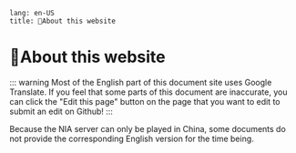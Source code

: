 ```
lang: en-US
title: 🎈About this website
```

# 🎈About this website

::: warning
Most of the English part of this document site uses Google Translate. If you feel that some parts of this document are inaccurate, you can click the "Edit this page" button on the page that you want to edit to submit an edit on Github!
:::

Because the NIA server can only be played in China, some documents do not provide the corresponding English version for the time being.